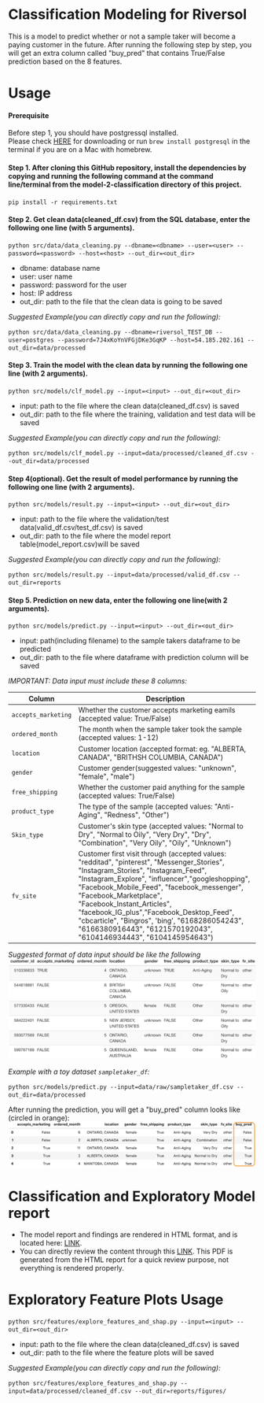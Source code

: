# Classification Modeling for Riversol

This is a model to predict whether or not a sample taker will become a paying customer in the future. After running the following step by step, you will get an extra column called "buy_pred" that contains True/False prediction based on the 8 features. 

# Usage
#### Prerequisite
Before step 1, you should have postgressql installed.\
Please check [HERE](https://www.postgresql.org/download/) for downloading or run `brew install postgresql` in the terminal if you are on a Mac with homebrew.

#### Step 1. After cloning this GitHub repository, install the dependencies by copying and running the following command at the command line/terminal from the model-2-classification directory of this project.

```
pip install -r requirements.txt
```


#### Step 2. Get clean data(cleaned_df.csv) from the SQL database, enter the following one line (with 5 arguments).
    
```
python src/data/data_cleaning.py --dbname=<dbname> --user=<user> --password=<password> --host=<host> --out_dir=<out_dir>
```
- dbname: database name
- user: user name
- password: password for the user
- host: IP address
- out_dir: path to the file that the clean data is going to be saved

*Suggested Example(you can directly copy and run the following):*

```
python src/data/data_cleaning.py --dbname=riversol_TEST_DB --user=postgres --password=7J4xKoYnVFGjDKe3GqKP --host=54.185.202.161 --out_dir=data/processed
```


#### Step 3. Train the model with the clean data by running the following one line (with 2 arguments).

```
python src/models/clf_model.py --input=<input> --out_dir=<out_dir>
```
- input: path to the file where the clean data(cleaned_df.csv) is saved
- out_dir: path to the file where the training, validation and test data will be saved

*Suggested Example(you can directly copy and run the following):*

```
python src/models/clf_model.py --input=data/processed/cleaned_df.csv --out_dir=data/processed
```

#### Step 4(optional). Get the result of model performance by running the following one line (with 2 arguments).
```
python src/models/result.py --input=<input> --out_dir=<out_dir>
```
- input: path to the file where the validation/test data(valid_df.csv/test_df.csv) is saved
- out_dir: path to the file where the model report table(model_report.csv)will be saved

*Suggested Example(you can directly copy and run the following):*
```
python src/models/result.py --input=data/processed/valid_df.csv --out_dir=reports
```


#### Step 5. Prediction on new data, enter the following one line(with 2 arguments).
```
python src/models/predict.py --input=<input> --out_dir=<out_dir>
```
- input: path(including filename) to the sample takers dataframe to be predicted
- out_dir: path to the file where dataframe with prediction column will be saved

*IMPORTANT: Data input must include these 8 columns:*

|Column|Description|
|---|---|
|`accepts_marketing`|Whether the customer accepts marketing eamils (accepted value: True/False)|
|`ordered_month`|The month when the sample taker took the sample (accepted values: 1-12)|
|`location`|Customer location (accepted format: eg. "ALBERTA, CANADA", "BRITHSH COLUMBIA, CANADA")|
|`gender`|Customer gender(suggested values: "unknown", "female", "male")|
|`free_shipping`|Whether the customer paid anything for the sample (accepted values: True/False)|
|`product_type`|The type of the sample (accepted values: "Anti-Aging", "Redness", "Other")|
|`Skin_type`|Customer's skin type (accepted values: "Normal to Dry", "Normal to Oily", "Very Dry", "Dry", "Combination", "Very Oily", "Oily", "Unknown")|
|`fv_site`|Customer first visit through (accepted values: "redditad", "pinterest", "Messenger_Stories", "Instagram_Stories", "Instagram_Feed", "Instagram_Explore", "influencer","googleshopping", "Facebook_Mobile_Feed", "facebook_messenger", "Facebook_Marketplace", "Facebook_Instant_Articles", "facebook_IG_plus","Facebook_Desktop_Feed", "cbcarticle", "Bingros", 'bing', "6168286054243", "6166380916443", "6121570192043", "6104146934443", "6104145954643")|



*Suggested format of data input should be like the following*
![sample_df](images/df_example.png)

*Example with a toy dataset `sampletaker_df`:*
```
python src/models/predict.py --input=data/raw/sampletaker_df.csv --out_dir=data/processed
```
After running the prediction, you will get a "buy_pred" column looks like (circled in orange):
![sample output](images/sample_prediction_output.png)

# Classification and Exploratory Model report
- The model report and findings are rendered in HTML format, and is located here: [LINK](./reports/final_exploratory_report.html).
- You can directly review the content through this [LINK](./reports/Final_Exploratory_Analysis_Classification_Report.pdf). This PDF is generated from the HTML report for a quick review purpose, not everything is rendered properly.

# Exploratory Feature Plots Usage
```
python src/features/explore_features_and_shap.py --input=<input> --out_dir=<out_dir>
```
- input: path to the file where the clean data(cleaned_df.csv) is saved
- out_dir: path to the file where the feature plots will be saved

*Suggested Example(you can directly copy and run the following):*
```
python src/features/explore_features_and_shap.py --input=data/processed/cleaned_df.csv --out_dir=reports/figures/
```


